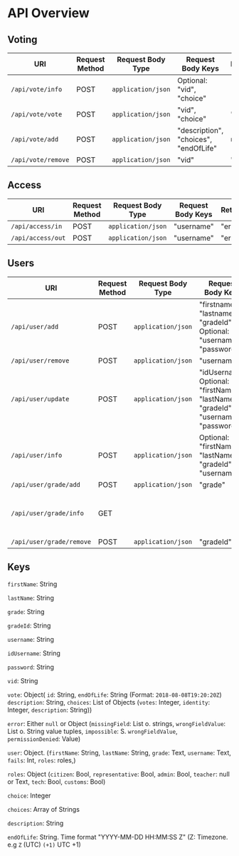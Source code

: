 # API Overview

## Voting
| URI | Request Method | Request Body Type | Request Body Keys | Return |
|-----|----------------|-------------------|---------------------|------|
|`/api/vote/info` | POST | `application/json` | Optional: "vid", "choice" | `[ vote ]` |
|`/api/vote/vote` | POST | `application/json` | "vid", "choice" | "error" |
|`/api/vote/add` | POST | `application/json` | "description", "choices", "endOfLife" | `null` |
|`/api/vote/remove` | POST | `application/json` | "vid" | "error" | "error" |

## Access
| URI | Request Method | Request Body Type | Request Body Keys | Return |
|-----|----------------|-------------------|---------------------|------|
|`/api/access/in` | POST | `application/json` | "username" | "error" |
|`/api/access/out` | POST | `application/json` | "username" | "error" |

## Users
| URI | Request Method | Request Body Type | Request Body Keys | Return |
|-----|----------------|-------------------|---------------------|------|
|`/api/user/add`| POST | `application/json` | "firstname", "lastname", "gradeId" <br> Optional: "username", "password" | "error" |
|`/api/user/remove` | POST | `application/json` | "username" | "error" |
|`/api/user/update` | POST | `application/json` | "idUsername" <br> Optional: "firstName", "lastName", "gradeId", "username", "password" | "error" |
|`/api/user/info` | POST | `application/json` | Optional: "firstName", "lastName", "gradeId", "username" | `[ user ]` |
|`/api/user/grade/add` | POST | `application/json` | "grade" | "gradeId" |
|`/api/user/grade/info` | GET | | | `[ { "id": gradeId, "name": grade } ] ` |
|`/api/user/grade/remove` | POST | `application/json` | "gradeId" | "error" |


## Keys
`firstName`: String

`lastName`: String

`grade`: String

`gradeId`: String

`username`: String

`idUsername`: String

`password`: String

`vid`: String

`vote`: Object( `id`: String, `endOfLife`: String (Format: `2018-08-08T19:20:20Z`) `description`: String, `choices`: List of Objects (`votes`: Integer, `identity`: Integer, `description`: String))

`error`: Either `null` or Object (`missingField`: List o. strings, `wrongFieldValue`: List o. String value tuples, `impossible`: S. `wrongFieldValue`, `permissionDenied`: Value)

`user`: Object. (`firstName`: String, `lastName`: String, `grade`: Text, `username`: Text, `fails`: Int, `roles`: roles,)

`roles`: Object (`citizen`: Bool, `representative`: Bool, `admin`: Bool, `teacher`: null or Text, `tech`: Bool, `customs`: Bool)

`choice`: Integer

`choices`: Array of Strings

`description`: String

`endOfLife`: String. Time format "YYYY-MM-DD HH:MM:SS Z" (Z: Timezone. e.g `Z` (UTC) `(+1)` UTC +1)
